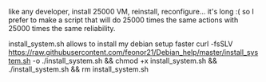 
like any developer, install 25000 VM, reinstall, reconfigure...
it's long :( so I prefer to make a script that will do 25000 times the same actions with 25000 times the same reliability.


install_system.sh allows to install my debian setup faster
curl -fsSLV https://raw.githubusercontent.com/feonor21/Debian_help/master/install_system.sh -o ./install_system.sh && chmod +x install_system.sh && ./install_system.sh && rm install_system.sh
